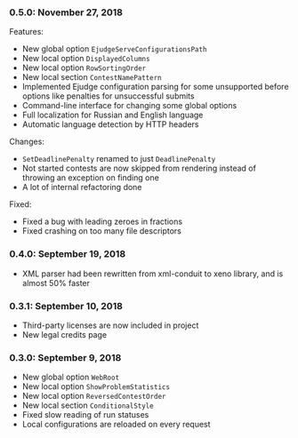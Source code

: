 ### 0.5.0: November 27, 2018

Features:
* New global option `EjudgeServeConfigurationsPath`
* New local option `DisplayedColumns`
* New local option `RowSortingOrder`
* New local section `ContestNamePattern`
* Implemented Ejudge configuration parsing for some unsupported before options
  like penalties for unsuccessful submits
* Command-line interface for changing some global options
* Full localization for Russian and English language
* Automatic language detection by HTTP headers

Changes:
* `SetDeadlinePenalty` renamed to just `DeadlinePenalty`
* Not started contests are now skipped from rendering instead of throwing an
  exception on finding one
* A lot of internal refactoring done

Fixed:
* Fixed a bug with leading zeroes in fractions
* Fixed crashing on too many file descriptors

### 0.4.0: September 19, 2018

* XML parser had been rewritten from xml-conduit to xeno library,
  and is almost 50% faster

### 0.3.1: September 10, 2018

* Third-party licenses are now included in project
* New legal credits page

### 0.3.0: September 9, 2018

* New global option `WebRoot`
* New local option `ShowProblemStatistics`
* New local option `ReversedContestOrder`
* New local section `ConditionalStyle`
* Fixed slow reading of run statuses
* Local configurations are reloaded on every request
